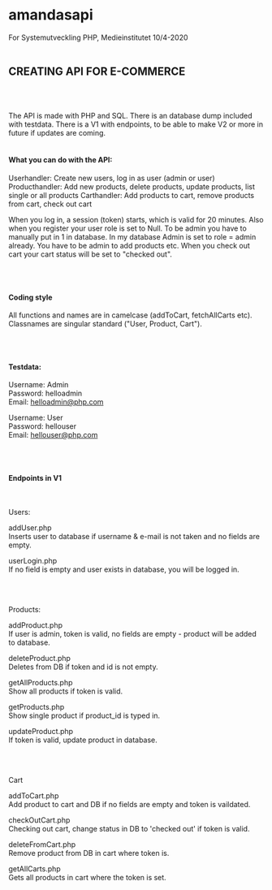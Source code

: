 # amandasapi

For Systemutveckling PHP, Medieinstitutet 10/4-2020
<br><br>

<h2>CREATING API FOR E-COMMERCE</h2>
<br><br>

The API is made with PHP and SQL. There is an database dump included with testdata. There is a V1 with endpoints, to be able to make 
V2 or more in future if updates are coming.
<br><br>

<h4>What you can do with the API:</h4>

Userhandler: Create new users, log in as user (admin or user)
Producthandler: Add new products, delete products, update products, list single or all products
Carthandler: Add products to cart, remove products from cart, check out cart


When you log in, a session (token) starts, which is valid for 20 minutes. Also when you register your user role is set to Null. To be admin you have to manually put in 1 in database. In my database Admin is set to role = admin already. You have to be admin to add products etc. When you check out cart your cart status will be set to "checked out".


<br><br>

<h4>Coding style</h4>

All functions and names are in camelcase (addToCart, fetchAllCarts etc). Classnames are singular standard ("User, Product, Cart").

<br><br>


<h4>Testdata:</h4>

Username: Admin<br>
Password: helloadmin<br>
Email: helloadmin@php.com<br>

Username: User<br>
Password: hellouser<br>
Email: hellouser@php.com

<br><br>



<H4>Endpoints in V1</h4>
<br>


Users:

addUser.php<br>
Inserts user to database if username & e-mail is not taken and no fields are empty.

userLogin.php<br>
If no field is empty and user exists in database, you will be logged in.

<br><br>

Products:

addProduct.php<br>
If user is admin, token is valid, no fields are empty - product will be added to database.

deleteProduct.php<br>
Deletes from DB if token and id is not empty.

getAllProducts.php<br>
Show all products if token is valid.

getProducts.php<br>
Show single product if product_id is typed in.

updateProduct.php<br>
If token is valid, update product in database.

<br><br>


Cart

addToCart.php<br>
Add product to cart and DB if no fields are empty and token is vaildated.

checkOutCart.php<br>
Checking out cart, change status in DB to 'checked out' if token is valid.

deleteFromCart.php<br>
Remove product from DB in cart where token is.

getAllCarts.php<br>
Gets all products in cart where the token is set.


